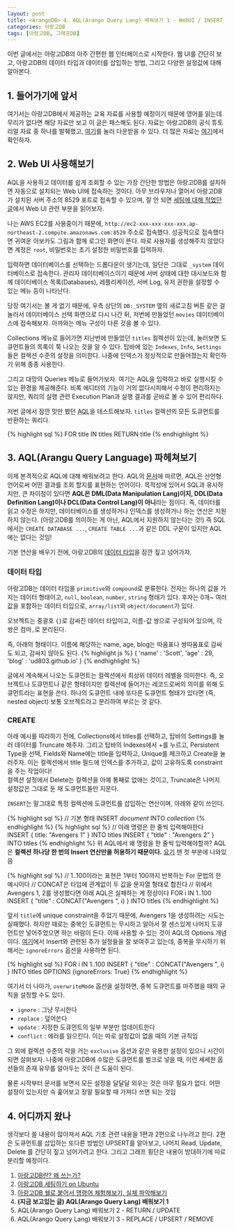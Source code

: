 ```yaml
---
layout: post
title: <ArangoDB> 4. AQL(Arango Query Lang) 배워보기 1 - WebUI / INSERT
categories: 아랑고DB
tags: [아랑고DB, 그래프DB]
---
```

  
<div class="message">
이번 글에서는 아랑고DB의 아주 간편한 웹 인터페이스로 시작한다. 웹 UI를 간단히 보고, 아랑고DB의 데이터 타입과 데이터를 삽입하는 방법, 그리고 다양한 설정값에 대해 알아본다.  
</div>

## 1. 들어가기에 앞서
여기서는 아랑고DB에서 제공하는 교육 자료를 사용할 예정이기 때문에 영어를 읽는데 무리가 없다면 해당 자료만 보고 이 글은 패스해도 된다.
자료는 아랑고DB의 공식 튜토리얼 자료 중 하나를 발췌했고, [여기](/public/ArangoDB-GraphCourse_Beginners.pdf)를 눌러 다운받을 수 있다. 더 많은 자료는 [여기](https://www.arangodb.com/learn/)에서 확인하자.

## 2. Web UI 사용해보기
AQL을 사용하고 데이터를 쉽게 조회할 수 있는 가장 간단한 방법은 아랑고DB를 설치하면 자동으로 설치되는 Web UI에 접속하는 것이다. 아무 브라우저나 열어서 아랑고DB가 설치된 서버 주소의 8529 포트로 접속할 수 있으며, 잘 안 되면 [세팅에 대해 적었던 글](https://ud803.github.io/arangodb/2021/11/02/ArangoDB-2/)에서 Web UI 관련 부분을 읽어보자.

나는 AWS EC2를 사용중이기 때문에, `http://ec2-xxx-xxx-xxx-xxx.ap-northeast-2.compute.amazonaws.com:8529` 주소로 접속했다. 
성공적으로 접속했다면 귀여운 아보카도 그림과 함께 로그인 화면이 뜬다. 따로 사용자를 생성해주지 않았다면 계정은 `root`, 비밀번호는 초기 설정한 비밀번호를 입력하자.

입력하면 데이터베이스를 선택하는 드롭다운이 생기는데, 일단은 그대로 `_system` 데이터베이스로 접속한다. 관리자 데이터베이스이기 때문에 서버 상태에 대한 대시보드와 함께 데이터베이스 목록(Databases), 레플리케이션, 서버 Log, 유저 권한을 설정할 수 있는 메뉴 등이 나타난다. 

당장 여기서는 볼 게 없기 때문에, 우측 상단의 `DB:_SYSTEM` 옆의 새로고침 버튼 같은 걸 눌러서 데이터베이스 선택 화면으로 다시 나간 뒤, 저번에 만들었던 `movies` 데이터베이스에 접속해보자. 아까와는 메뉴 구성이 다른 것을 볼 수 있다. 

Collections 메뉴로 들어가면 지난번에 만들었던 `titles` 컬렉션이 있는데, 눌러보면 도큐먼트들의 목록이 쭉 나오는 것을 알 수 있다. 탑바에 있는 `Indexes`, `Info`, `Settings` 들은 컬렉션 수준의 설정을 의미한다. 나중에 인덱스가 정상적으로 만들어졌는지 확인하기 위해 종종 사용한다.

그리고 대망의 Queries 메뉴로 들어가보자. 여기는 AQL을 입력하고 바로 실행시킬 수 있는 환경을 제공해준다. 비록 에디터의 기능이 거의 없다시피해서 수정이 편리하지는 않지만, 쿼리의 실행 관련 Execution Plan과 실행 결과를 곧바로 볼 수 있어 편리하다.

저번 글에서 잠깐 맛만 봤던 <abbr title="Arango Query Language">AQL</abbr>을 테스트해보자. `titles` 컬렉션의 모든 도큐먼트를 반환하는 쿼리다.
  
{% highlight sql %}
FOR title IN titles
    RETURN title
{% endhighlight %}

## 3. AQL(Arangu Query Language) 파헤쳐보기
이제 본격적으로 AQL에 대해 배워보려고 한다. AQL의 [문서](https://www.arangodb.com/docs/stable/aql/)에 따르면, AQL은 선언형 언어로써 어떤 결과를 조회 할지를 표현하는 언어이다. 목적성에 있어서 SQL과 유사하지만, 큰 차이점이 있다면 **AQL은 DML(Data Manipulation Lang)이지, DDL(Data Definition Lang)이나 DCL(Data Control Lang)이 아니**라는 점이다. 즉, 데이터를 읽고 수정은 하지만, 데이터베이스를 생성하거나 인덱스를 생성하거나 하는 연산은 지원하지 않는다. (아랑고DB를 의미하는 게 아닌, AQL에서 지원하지 않는다는 것!) 즉 SQL에서는 `CREATE DATABASE ...`, `CREATE TABLE ...`과 같은 DDL 구문이 있지만 AQL에는 없다는 것임!

기본 연산을 배우기 전에, 아랑고DB의 [데이터 타입](https://www.arangodb.com/docs/stable/aql/fundamentals-data-types.html)을 잠깐 짚고 넘어가자.

### 데이터 타입
아랑고DB는 데이터 타입을 `primitive`와 `compound`로 분류한다. 전자는 하나의 값을 가지는 데이터 형태이고, `null`, `boolean`, `number`, `string` 형태가 있다. 후자는 0개~ 여러 값을 포함하는 데이터 타입으로, `array/list`와 `object/document`가 있다.
  
오브젝트는 중괄호 `{}`로 감싸진 데이터 타입이고, 이름-값 쌍으로 구성되어 있으며, 각 쌍은 컴마`,`로 분리된다.

즉, 아래의 형태이다. 이름에 해당하는 name, age, blog는 따옴표나 쌍따옴표로 감싸도 되고, 감싸지 않아도 된다. 
{% highlight js %}
{
  'name' : 'Scott',
  'age' : 29,
  'blog' : 'ud803.github.io' 
}
{% endhighlight %}
  
글에서 계속해서 나오는 도큐먼트는 컬렉션에서 최상위 데이터 레벨을 의미한다. 즉, 오브젝트나 도큐먼트나 같은 형태이지만 컬렉션에 들어가는 레코드로써의 의미를 위해 도큐먼트라는 표현을 쓴다. 하나의 도큐먼트 내에 또다른 도큐먼트 형태가 있다면 (즉, nested object) 보통 오브젝트라고 분리하여 부르는 것 같다. 
  
### CREATE
<div class="exclamation">
아래 예시를 따라하기 전에, Collections에서 titles를 선택하고, 탑바의 Settings를 눌러 데이터를 Truncate 해주자.
그리고 탑바의 Indexes에서 +를 누르고, Persistent Type을 선택, Fields와 Name에는 title을 입력하고, Unique를 체크하고 Create을 눌러주자.
이는 컬렉션에서 title 필드에 인덱스를 추가하고, 값이 고유하도록 constraint을 주는 작업이다!
</div>

<div class="warning">
컬렉션 설정에서 Delete는 컬렉션을 아예 통째로 없애는 것이고, Truncate은 나머지 설정값은 그대로 둔 채 도큐먼트들만 지운다.
</div>
  
`INSERT`는 말그대로 특정 컬렉션에 도큐먼트를 삽입하는 연산이며, 아래와 같이 쓰인다.
  
{% highlight sql %}
// 기본 형태
INSERT _document_ INTO _collection_
{% endhighlight %}
{% highlight sql %}
// 아래 명령은 한 줄씩 입력해야한다
INSERT { title: "Avengers 1" } INTO titles
INSERT { "title" : "Avengers 2" } INTO titles
{% endhighlight %}
위 AQL에서 왜 명령을 한 줄씩 입력해야할까? AQL은 **컬렉션 하나당 한 번의 Insert 연산만을 허용하기 때문이다.** [요기](https://www.arangodb.com/docs/stable/aql/operations-insert.html) 맨 첫 부분에 나와있음 
 
{% highlight sql %}
// 1..100이라는 표현은 1부터 100까지 반복하는 For 문법의 한 예시이다
// CONCAT은 타입에 관계없이 두 값을 문자열 형태로 합친다
// 위에서 Avengers 1, 2를 생성했다면 아래 AQL은 실패하는 게 정상이다
FOR i IN 1..100
  INSERT { "title" : CONCAT("Avengers ", i) }  INTO titles
{% endhighlight %}

앞서 `title`에 unique constraint을 주었기 때문에, Avengers 1을 생성하려는 시도는 실패했다. 하지만 때로는 중복인 도큐먼트는 무시하고 알아서 잘 센스있게 나머지 도큐먼트만 넣어주었으면 하는 바람이 든다. 이때 사용할 수 있는 것이 AQL의 Options 개념이다. [여기](https://www.arangodb.com/docs/stable/aql/operations-insert.html#overwritemode)에서 Insert와 관련된 추가 설정들을 잘 보여주고 있는데, 중복을 무시하기 위해서는 `ignoreErrors` 옵션을 사용하면 된다.
  
{% highlight sql %}
FOR i IN 1..100
  INSERT { "title" : CONCAT("Avengers ", i) }  INTO titles
OPTIONS {ignoreErrors: True}
{% endhighlight %}
 
여기서 더 나아가, `overwriteMode` 옵션을 설정하면, 중복 도큐먼트를 마주했을 때의 규칙을 설정할 수도 있다.
- `ignore` : 그냥 무시한다
- `replace` : 덮어쓴다
- `update` : 지정한 도큐먼트의 일부 부분만 업데이트한다
- `conflict` : 에러를 일으킨다. 이는 따로 설정값이 없을 때의 기본 규칙임
  
그 외에 컬렉션 수준의 락을 거는 `exclusive` 옵션과 같은 유용한 설정이 있으니 시간이 되면 살펴보자. 나중에 아랑고DB에 수많은 도큐먼트를 벌크로 넣을 때, 이런 세세한 옵션들의 존재 유무를 알아두는 것이 큰 도움이 된다. 

<div class="tip">
물론 시작부터 문서를 보면서 모든 설정을 달달달 외우는 것은 아무 필요가 없다. 어떤 설정이 있는지만 슥 훑어보고 정말 필요할 때 가져다 쓰면 되는 것임
</div>
 
## 4. 어디까지 왔나
생각보다 쓸 내용이 많아져서 AQL 기초 관련 내용을 1편과 2편으로 나누려고 한다. 2편은 도큐먼트를 삽입하는 또다른 방법인 UPSERT를 알아보고, 나머지 Read, Update, Delete 를 간단히 짚고 넘어가려고 한다. 그리고 그래프 횡단은 내용이 방대하기에 따로 분리할 예정이다.

  
1. [아랑고DB란? 왜 쓰는가?](https://ud803.github.io/arangodb/2021/10/31/ArangoDB-1-%EC%95%84%EB%9E%91%EA%B3%A0DB-%EC%95%8C%EC%95%84%EB%B3%B4%EA%B8%B0/)
2. [아랑고DB 세팅하기 on Ubuntu](https://ud803.github.io/arangodb/2021/11/02/ArangoDB-2-%EC%95%84%EB%9E%91%EA%B3%A0DB-%EC%84%B8%ED%8C%85%ED%95%98%EA%B8%B0-on-Ubuntu/)
3. [아랑고DB 쉘로 붙어서 명령어 체험해보기, 실체 파악해보기](https://ud803.github.io/arangodb/2021/11/06/ArangoDB-3-%EC%95%84%EB%9E%91%EA%B3%A0DB-%EC%89%98-%EC%82%AC%EC%9A%A9%ED%95%B4%EB%B3%B4%EA%B8%B0/)
4. **(지금 보고있는 글) AQL(Arango Query Lang) 배워보기 1**
5. AQL(Arango Query Lang) 배워보기 2 - RETURN / UPDATE
6. AQL(Arango Query Lang) 배워보기 3 - REPLACE / UPSERT / REMOVE
